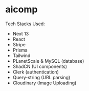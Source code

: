 # aicomp

Tech Stacks Used:

- Next 13
- React
- Stripe
- Prisma
- Tailwind
- PLanetScale & MySQL (database)
- ShadCN (UI components)
- Clerk (authentication)
- Query-string (URL parsing)
- Cloudinary (Image Uploading)
